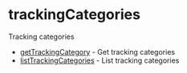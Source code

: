 # trackingCategories

Tracking categories


* [getTrackingCategory](gettrackingcategory.md) - Get tracking categories
* [listTrackingCategories](listtrackingcategories.md) - List tracking categories